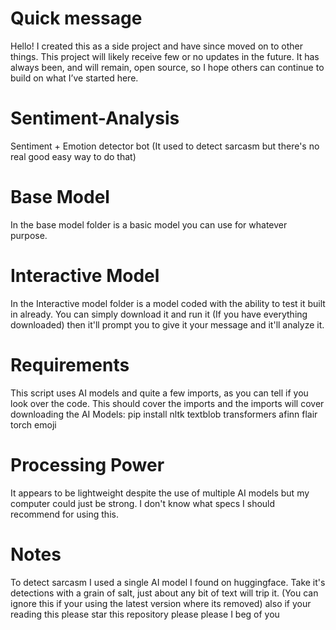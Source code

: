 # Quick message
Hello! I created this as a side project and have since moved on to other things. This project will likely receive few or no updates in the future. It has always been, and will remain, open source, so I hope others can continue to build on what I’ve started here.
# Sentiment-Analysis
Sentiment + Emotion detector bot (It used to detect sarcasm but there's no real good easy way to do that)
# Base Model
In the base model folder is a basic model you can use for whatever purpose.
# Interactive Model
In the Interactive model folder is a model coded with the ability to test it built in already. You can simply download it and run it (If you have everything downloaded) then it'll prompt you to give it your message and it'll analyze it.
# Requirements
This script uses AI models and quite a few imports, as you can tell if you look over the code. This should cover the imports and the imports will cover downloading the AI Models: pip install nltk textblob transformers afinn flair torch emoji
# Processing Power
It appears to be lightweight despite the use of multiple AI models but my computer could just be strong. I don't know what specs I should recommend for using this.
# Notes
To detect sarcasm I used a single AI model I found on huggingface. Take it's detections with a grain of salt, just about any bit of text will trip it. (You can ignore this if your using the latest version where its removed) also if your reading this please star this repository please please I beg of you
